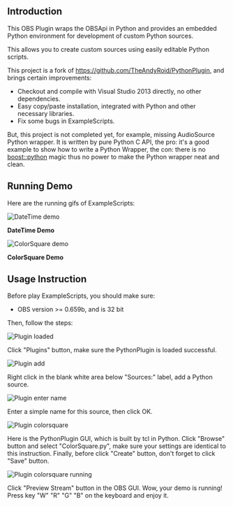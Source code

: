 

Introduction
--


This OBS Plugin wraps the OBSApi in Python and provides an embedded Python environment for development of custom Python sources.

This allows you to create custom sources using easily editable Python scripts.

This project is a fork of https://github.com/TheAndyRoid/PythonPlugin, and brings certain improvements:


- Checkout and compile with Visual Studio 2013 directly, no other dependencies. 
- Easy copy/paste installation, integrated with Python and other necessary libraries.
- Fix some bugs in ExampleScripts.

But, this project is not completed yet, for example, missing AudioSource Python wrapper. It is written by pure Python C API, the pro: it's a good example to show how to write a Python Wrapper, the con: there is no [boost::python](http://www.boost.org/doc/libs/1_64_0/libs/python/doc/html/index.html) magic thus no power to make the Python wrapper neat and clean.



Running Demo
--


Here are the running gifs of ExampleScripts:

![DateTime demo](https://raw.githubusercontent.com/fyrestone/PythonPlugin/master/images/PythonPlugin_datetime_running.gif)

**DateTime Demo**

![ColorSquare demo](https://raw.githubusercontent.com/fyrestone/PythonPlugin/master/images/PythonPlugin_colorsquare_running.gif)

**ColorSquare Demo**



Usage Instruction
--



Before play ExampleScripts, you should make sure:

- OBS version >= 0.659b, and is 32 bit


Then, follow the steps:

![Plugin loaded](https://raw.githubusercontent.com/fyrestone/PythonPlugin/master/images/PythonPlugin_loaded.png)

Click "Plugins" button, make sure the PythonPlugin is loaded successful.

![Plugin add](https://raw.githubusercontent.com/fyrestone/PythonPlugin/master/images/PythonPlugin_add.png)

Right click in the blank white area below "Sources:" label, add a Python source.

![Plugin enter name](https://raw.githubusercontent.com/fyrestone/PythonPlugin/master/images/PythonPlugin_enter_name.png)

Enter a simple name for this source, then click OK.

![Plugin colorsquare](https://raw.githubusercontent.com/fyrestone/PythonPlugin/master/images/PythonPlugin_colorsquare.png)

Here is the PythonPlugin GUI, which is built by tcl in Python. Click "Browse" button and select "ColorSquare.py", make sure your settings are identical to this instruction. Finally, before click "Create" button, don't forget to click "Save" button.

![Plugin colorsquare running](https://raw.githubusercontent.com/fyrestone/PythonPlugin/master/images/PythonPlugin_colorsquare_running.gif)

Click "Preview Stream" button in the OBS GUI. Wow, your demo is running! Press key "W" "R" "G" "B" on the keyboard and enjoy it.
